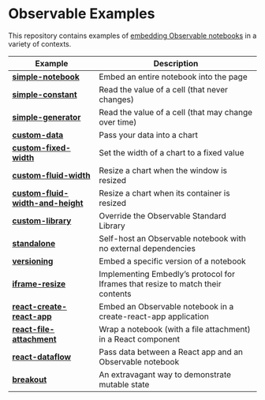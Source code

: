 # Observable Examples

This repository contains examples of [embedding Observable notebooks](https://observablehq.com/@observablehq/introduction-to-embedding) in a variety of contexts.

| Example | Description |
|---|---|
| [**simple-notebook**](https://github.com/observablehq/examples/tree/main/simple-notebook/) | Embed an entire notebook into the page |
| [**simple-constant**](https://github.com/observablehq/examples/tree/main/simple-constant/) | Read the value of a cell (that never changes) |
| [**simple-generator**](https://github.com/observablehq/examples/tree/main/simple-generator/) | Read the value of a cell (that may change over time) |
| [**custom-data**](https://github.com/observablehq/examples/tree/main/custom-data/) | Pass your data into a chart |
| [**custom-fixed-width**](https://github.com/observablehq/examples/tree/main/custom-fixed-width/) | Set the width of a chart to a fixed value |
| [**custom-fluid-width**](https://github.com/observablehq/examples/tree/main/custom-fluid-width/) | Resize a chart when the window is resized |
| [**custom-fluid-width-and-height**](https://github.com/observablehq/examples/tree/main/custom-fluid-width-and-height/) | Resize a chart when its container is resized |
| [**custom-library**](https://github.com/observablehq/examples/tree/main/custom-library/) | Override the Observable Standard Library |
| [**standalone**](https://github.com/observablehq/examples/tree/main/standalone/) | Self-host an Observable notebook with no external dependencies |
| [**versioning**](https://github.com/observablehq/examples/tree/main/versioning/) | Embed a specific version of a notebook |
| [**iframe-resize**](https://github.com/observablehq/examples/tree/main/iframe-resize/) | Implementing Embedly’s protocol for Iframes that resize to match their contents |
| [**react-create-react-app**](https://github.com/observablehq/examples/tree/main/react-create-react-app/) | Embed an Observable notebook in a create-react-app application |
| [**react-file-attachment**](https://github.com/observablehq/examples/tree/main/react-file-attachment/) | Wrap a notebook (with a file attachment) in a React component |
| [**react-dataflow**](https://github.com/observablehq/examples/tree/main/react-dataflow/) | Pass data between a React app and an Observable notebook |
| [**breakout**](https://github.com/observablehq/examples/tree/main/breakout/) | An extravagant way to demonstrate mutable state |
